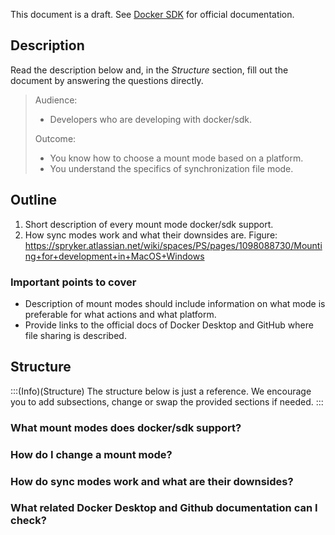 This document is a draft. See [Docker SDK](https://documentation.spryker.com/docs/docker-sdk) for official documentation.

## Description
Read the description below and, in the *Structure* section, fill out the document by answering the questions directly.

> Audience:
>
> - Developers who are developing with docker/sdk.
>
> Outcome:
> - You know how to choose a mount mode based on a platform.
> - You understand the specifics of synchronization file mode.

## Outline

1. Short description of every mount mode docker/sdk support.
2. How sync modes work and what their downsides are. Figure: https://spryker.atlassian.net/wiki/spaces/PS/pages/1098088730/Mounting+for+development+in+MacOS+Windows


### Important points to cover

* Description of mount modes should include information on what mode is preferable for what actions and what platform.
* Provide links to the official docs of Docker Desktop and GitHub where file sharing is described.


## Structure

:::(Info)(Structure)
The structure below is just a reference. We encourage you to add subsections, change or swap the provided sections if needed.
:::

### What mount modes does docker/sdk support? 

### How do I change a mount mode?

### How do sync modes work and what are their downsides?


### What related Docker Desktop and Github documentation can I check?

